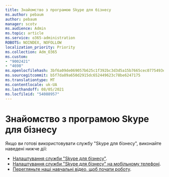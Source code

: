 ```yaml
---
title: Знайомство з програмою Skype для бізнесу
ms.author: pebaum
author: pebaum
manager: scotv
ms.audience: Admin
ms.topic: article
ms.service: o365-administration
ROBOTS: NOINDEX, NOFOLLOW
localization_priority: Priority
ms.collection: Adm_O365
ms.custom:
- "9002421"
- "4698"
ms.openlocfilehash: 3bf6a09de069057b625c1f392bc3d3d5a15b7665cec0775493e38fd47fbcf3f4
ms.sourcegitcommit: b5f7da89a650d2915dc652449623c78be6247175
ms.translationtype: MT
ms.contentlocale: uk-UA
ms.lasthandoff: 08/05/2021
ms.locfileid: "54088957"
---
```

# <a name="getting-started-using-skype-for-business"></a>Знайомство з програмою Skype для бізнесу

Якщо ви готові використовувати службу "Skype для бізнесу", виконайте наведені нижче дії:

- [Налаштування служби "Skype для бізнесу"](https://support.office.com/article/Set-up-Skype-for-Business-c0b4ef28-d281-4bb6-ba4d-50495d2ae24c).
- [Налаштування служби "Skype для бізнесу" на мобільному телефоні](https://support.office.com/article/set-up-your-mobile-apps-985ab72b-47ed-4e0b-9ee5-7376263553ca).
- [Перегляньте наші навчальні відео, щоб почати роботу](https://support.office.com/article/video-download-and-install-skype-for-business-9162ae37-12f9-4971-bbbe-2e4a05590f36).
